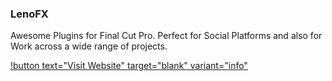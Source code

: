 ### LenoFX

Awesome Plugins for Final Cut Pro. Perfect for Social Platforms and also for Work across a wide range of projects.

[!button text="Visit Website" target="blank" variant="info"](https://lenofx.com/)
